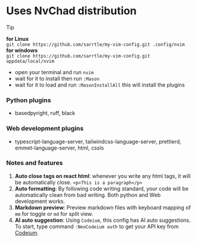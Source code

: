 # Uses NvChad distribution

> [!TIP]
> **for Linux** <br/>
> `git clone https://github.com/sarrtle/my-vim-config.git .config/nvim`<br/>
> **for windows** <br/>
> `git clone https://github.com/sarrtle/my-vim-config.git appdata/local/nvim`
> - open your terminal and run `nvim`
> - wait for it to install then run `:Mason`
> - wait for it to load and run `:MasonInstallAll` this will install the plugins

### Python plugins
- basedpyright, ruff, black
### Web development plugins
- typescript-language-server, tailwindcss-language-server, prettierd, emmet-language-server, html, cssls

### Notes and features
1. **Auto close tags on react html**: whenever you write any html tags, it will be automatically close. `<p>This is a paragraph</p>`
2. **Auto formatting**: By following code writing standard, your code will be automatically clean from bad writing. Both python and Web development works.
3. **Markdown preview**: Preview markdown files with keyboard mapping of `mm` for toggle or `md` for split view.
4. **AI auto suggestion**: Using `Codeium`, this config has AI auto suggestions. To start, type command `:NeoCodeium auth` to get your API key from [Codeium](https://codeium.com/).

